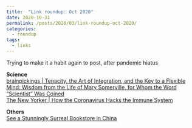 ```yaml
---
title:  "Link roundup: Oct 2020"
date: 2020-10-31
permalink: /posts/2020/03/link-roundup-oct-2020/
categories: 
  - roundup
tags:
  - links
---
```


Trying to make it a habit again to post, after pandemic hiatus  
  
**Science**  
[brainpickings \| Tenacity, the Art of Integration, and the Key to a Flexible Mind: Wisdom from the Life of Mary Somerville, for Whom the Word “Scientist” Was Coined](https://www.brainpickings.org/2020/10/20/mary-somerville/)  
[The New Yorker \| How the Coronavirus Hacks the Immune System](https://www.newyorker.com/magazine/2020/11/09/how-the-coronavirus-hacks-the-immune-system)  
  
**Others**  
[See a Stunningly Surreal Bookstore in China](https://www.smithsonianmag.com/smart-news/gorgeous-bookstore-china-creates-other-worldly-space-180976143/)  
